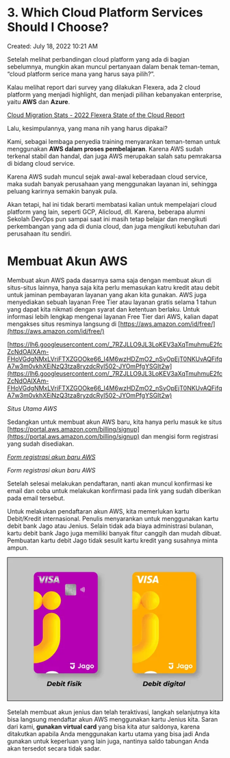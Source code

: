 # 3. Which Cloud Platform Services Should I Choose?

Created: July 18, 2022 10:21 AM

Setelah melihat perbandingan  cloud platform yang ada di bagian sebelumnya, mungkin akan muncul pertanyaan dalam benak teman-teman, “cloud platform serice mana yang harus saya pilih?”.  

Kalau melihat report dari survey yang dilakukan Flexera, ada 2 cloud platform yang menjadi highlight, dan menjadi pilihan kebanyakan enterprise, yaitu **AWS** dan **Azure**.

[Cloud Migration Stats - 2022 Flexera State of the Cloud Report](https://info.flexera.com/CM-REPORT-State-of-the-Cloud)

Lalu, kesimpulannya, yang mana nih yang harus dipakai?

Kami, sebagai lembaga penyedia training menyarankan teman-teman untuk menggunakan **AWS dalam proses pembelajaran**. Karena AWS sudah terkenal stabil dan handal, dan juga AWS merupakan salah satu pemrakarsa di bidang cloud service.

Karena AWS sudah muncul sejak awal-awal keberadaan cloud service, maka sudah banyak perusahaan yang menggunakan layanan ini, sehingga peluang karirnya semakin banyak pula.

Akan tetapi, hal ini tidak berarti membatasi kalian untuk mempelajari cloud platform yang lain, seperti GCP, Alicloud, dll. Karena, beberapa alumni Sekolah DevOps pun sampai saat ini masih tetap belajar dan mengikuti perkembangan yang ada di dunia cloud, dan juga mengikuti kebutuhan dari perusahaan itu sendiri.

# Membuat Akun AWS

Membuat akun AWS pada dasarnya sama saja dengan membuat akun di situs-situs lainnya, hanya saja kita perlu memasukan katru kredit atau debit untuk jaminan pembayaran layanan yang akan kita gunakan. AWS juga menyediakan sebuah layanan Free Tier atau layanan gratis selama 1 tahun yang dapat kita nikmati dengan syarat dan ketentuan berlaku.
Untuk informasi lebih lengkap mengenai layanan Free Tier dari AWS, kalian dapat mengakses situs resminya langsung di [https://aws.amazon.com/id/free/](https://aws.amazon.com/id/free/)

[https://lh6.googleusercontent.com/_7RZJLLO9JL3LoKEV3aXqTmuhmuE2fcZcNdOAlXAm-FHoVGdgNMxLVriFTXZGOOke66_I4M6wzHDZmO2_nSvOpEjT0NKUvAQFifqA7w3m0vkhXEiNzQ3tza8ryzdcRyI502-JYOmPfgYSGIt2w](https://lh6.googleusercontent.com/_7RZJLLO9JL3LoKEV3aXqTmuhmuE2fcZcNdOAlXAm-FHoVGdgNMxLVriFTXZGOOke66_I4M6wzHDZmO2_nSvOpEjT0NKUvAQFifqA7w3m0vkhXEiNzQ3tza8ryzdcRyI502-JYOmPfgYSGIt2w)

*Situs Utama AWS*

Sedangkan untuk membuat akun AWS baru, kita hanya perlu masuk ke situs [https://portal.aws.amazon.com/billing/signup](https://portal.aws.amazon.com/billing/signup) dan mengisi form registrasi yang sudah disediakan.

[*Form registrasi akun baru AWS*](https://lh4.googleusercontent.com/PWyPJJybEjp0XhrVXhd2GmB4_wqgZHDxDik2-hI5mTIJepsPyTTDHc6OFhVIntWWuYDnI5s0TWSdUcHPmGFsgQRV7wFrbBESd2e2eu8Z0jpFT6-RK015Hrzt7VuP04dqOAJZ-Z9FnFvIjUBl_A)

*Form registrasi akun baru AWS*

Setelah selesai melakukan pendaftaran, nanti akan muncul konfirmasi ke email dan coba untuk melakukan konfirmasi pada link yang sudah diberikan pada email tersebut.

Untuk melakukan pendaftaran akun AWS, kita memerlukan kartu Debit/Kredit internasional. Penulis menyarankan untuk menggunakan kartu debit bank Jago atau Jenius. Selain tidak ada biaya administrasi bulanan, kartu debit bank Jago juga memiliki banyak fitur canggih dan mudah dibuat. Pembuatan kartu debit Jago tidak sesulit kartu kredit yang susahnya minta ampun.

![Untitled](3%20Which%20Cloud%20Platform%20Services%20Should%20I%20Choose%2047d5438a9bf544e8a9a6a6c126b50102/Untitled.png)

Setelah membuat akun jenius dan telah teraktivasi, langkah selanjutnya kita bisa langsung mendaftar akun AWS menggunakan kartu Jenius kita. Saran dari kami, **gunakan virtual card** yang bisa kita atur saldonya, karena ditakutkan apabila Anda menggunakan kartu utama yang bisa jadi Anda gunakan untuk keperluan yang lain juga, nantinya saldo tabungan Anda akan tersedot secara tidak sadar.